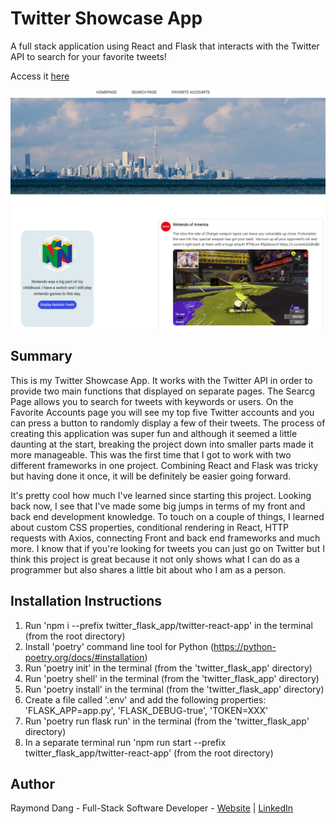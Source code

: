 # Twitter Showcase App

A full stack application using React and Flask that interacts with the Twitter API to search for your favorite tweets!

Access it [here](https://twitter-showcase-app-rd.herokuapp.com/)

![Screenshot of Twitter App](./Twitter-App-SC.PNG)

## Summary

This is my Twitter Showcase App. It works with the Twitter API in order to provide two main functions that displayed on separate pages. The Searcg Page allows you to search for tweets with keywords or users. On the Favorite Accounts page you will see my top five Twitter accounts and you can press a button to randomly display a few of their tweets. The process of creating this application was super fun and although it seemed a little daunting at the start, breaking the project down into smaller parts made it more manageable. This was the first time that I got to work with two different frameworks in one project. Combining React and Flask was tricky but having done it once, it will be definitely be easier going forward.

It's pretty cool how much I've learned since starting this project. Looking back now, I see that I've made some big jumps in terms of my front and back end development knowledge. To touch on a couple of things, I learned about custom CSS properties, conditional rendering in React, HTTP requests with Axios, connecting Front and back end frameworks and much more. I know that if you're looking for tweets you can just go on Twitter but I think this project is great because it not only shows what I can do as a programmer but also shares a little bit about who I am as a person.

## Installation Instructions

1. Run 'npm i --prefix twitter_flask_app/twitter-react-app' in the terminal (from the root directory)
2. Install 'poetry' command line tool for Python (https://python-poetry.org/docs/#installation)
3. Run 'poetry init' in the terminal (from the 'twitter_flask_app' directory)
4. Run 'poetry shell' in the terminal (from the 'twitter_flask_app' directory)
5. Run 'poetry install' in the terminal (from the 'twitter_flask_app' directory)
6. Create a file called '.env' and add the following properties: 'FLASK_APP=app.py', 'FLASK_DEBUG-true', 'TOKEN=XXX'
7. Run 'poetry run flask run' in the terminal (from the 'twitter_flask_app' directory)
8. In a separate terminal run 'npm run start --prefix twitter_flask_app/twitter-react-app' (from the root directory)

## Author

Raymond Dang - Full-Stack Software Developer - [Website](raymondquocdang.com) | [LinkedIn](https://www.linkedin.com/in/raymond-quoc-dang/)

